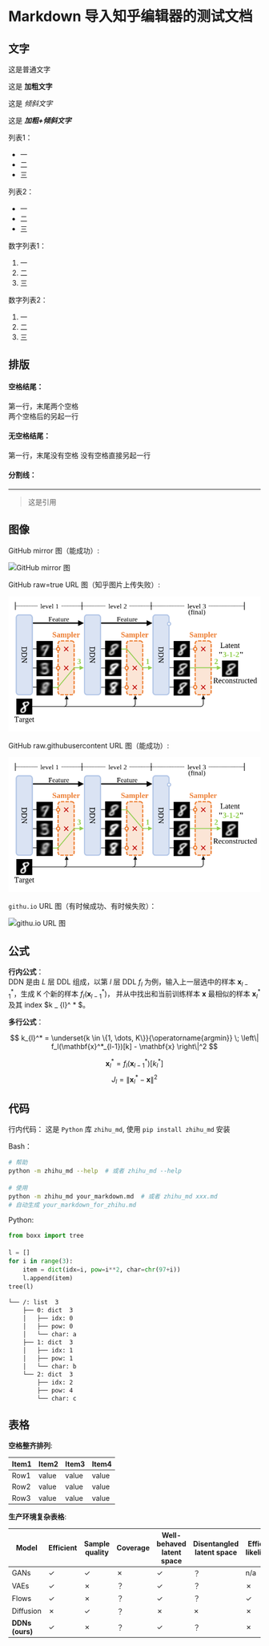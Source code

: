 # Markdown 导入知乎编辑器的测试文档

## 文字

这是普通文字

这是 **加粗文字**

这是 *倾斜文字*

这是 ***加粗+倾斜文字***


列表1：

- 一
- 二
- 三

列表2：

* 一
* 二
* 三

数字列表1：

1. 一
2. 二
3. 三

数字列表2：

1. 一
1. 二
1. 三

## 排版
#### 空格结尾：

第一行，末尾两个空格  
两个空格后的另起一行


#### 无空格结尾：

第一行，末尾没有空格
没有空格直接另起一行

#### 分割线：

---


> 这是引用

## 图像

GitHub mirror 图（能成功）:

![GitHub mirror 图](https://ghfast.top/https://raw.githubusercontent.com/Discrete-Distribution-Networks/Discrete-Distribution-Networks.github.io/main/img/ddn-intro.png)

GitHub raw=true URL 图（知乎图片上传失败）:

![GitHub raw=true URL 图](https://github.com/Discrete-Distribution-Networks/Discrete-Distribution-Networks.github.io/blob/main/img/ddn-intro.png?raw=true)

GitHub raw.githubusercontent URL 图（能成功）:

![GitHub raw.githubusercontent URL 图](https://raw.githubusercontent.com/Discrete-Distribution-Networks/Discrete-Distribution-Networks.github.io/main/img/ddn-intro.png)

`githu.io` URL 图（有时候成功、有时候失败）：  

![`githu.io` URL 图](https://discrete-distribution-networks.github.io/img/2d-density.png)


## 公式

**行内公式**：  
DDN 是由 $L$ 层 DDL 组成，以第 $l$ 层 DDL $f_l$ 为例，输入上一层选中的样本 $\mathbf{x}^ * _ {l-1}$，生成 K 个新的样本 $f_l(\mathbf{x}^ * _ {l-1})$， 并从中找出和当前训练样本 $\mathbf{x}$ 最相似的样本 $\mathbf{x}^ * _ l$ 及其 index $k _ {l}^ * $。

**多行公式**：  

$$
k_{l}^* = \underset{k \in \{1, \dots, K\}}{\operatorname{argmin}} \; \left\| f_l(\mathbf{x}^*_{l-1})[k] - \mathbf{x} \right\|^2
$$

$$
\mathbf{x}^*_l = f_l(\mathbf{x}^*_{l-1})[k_l^*]
$$
$$
J_l = \left\| \mathbf{x}^*_l - \mathbf{x} \right\|^2
$$


## 代码

行内代码： 这是 `Python` 库 `zhihu_md`, 使用 `pip install zhihu_md` 安装

Bash：
```bash
# 帮助
python -m zhihu_md --help  # 或者 zhihu_md --help

# 使用
python -m zhihu_md your_markdown.md  # 或者 zhihu_md xxx.md
# 自动生成 your_markdown_for_zhihu.md
```

Python:
```python
from boxx import tree

l = []
for i in range(3):
    item = dict(idx=i, pow=i**2, char=chr(97+i))
    l.append(item)
tree(l)
```
```
└── /: list  3
    ├── 0: dict  3
    │   ├── idx: 0
    │   ├── pow: 0
    │   └── char: a
    ├── 1: dict  3
    │   ├── idx: 1
    │   ├── pow: 1
    │   └── char: b
    └── 2: dict  3
        ├── idx: 2
        ├── pow: 4
        └── char: c
```

## 表格

**空格整齐排列**:

| Item1 | Item2   | Item3   | Item4   |
| ----- | ------- | ------- | ------- |
| Row1  |  value  |  value  |  value  |
| Row2  |  value  |  value  |  value  |
| Row3  |  value  |  value  |  value  |


**生产环境复杂表格**:

| Model   | Efficient | Sample quality | Coverage | Well-behaved latent space | Disentangled latent space | Efficient likelihood | 0-Shot Condition Generation |
|---------|----------|----------------|---------|-----------------------------|-----------------------------|----------------------|--------------------------|
| GANs    | ✓        | ✓              | ✗       | ✓                            | ？                            | n/a                  | ✗                    |
| VAEs    | ✓        | ✗              | ？      | ✓                            | ？                            | ✗                    | ✗                    |
| Flows   | ✓        | ✗              | ？      | ✓                            | ？                            | ✓                    | ✗                    |
| Diffusion | ✗      | ✓              | ？      | ✗                            | ✗                            | ✗                    | ？                    |
| **DDNs (ours)** | ✓       | ✗              | ？      | ✓                            | ？                            | ✗                    | ✓                    |


